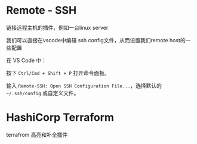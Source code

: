 # Remote - SSH

链接远程主机的插件，例如一台linux server



我们可以直接在vscode中编辑 ssh config文件，从而设置我们remote host的一些配置

在 VS Code 中：

按下 `Ctrl/Cmd + Shift + P` 打开命令面板。

输入 `Remote-SSH: Open SSH Configuration File...`，选择默认的 `~/.ssh/config` 或自定义文件。



# HashiCorp Terraform

terrafrom 高亮和补全插件